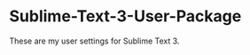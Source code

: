 Sublime-Text-3-User-Package
===========================

These are my user settings for Sublime Text 3.
